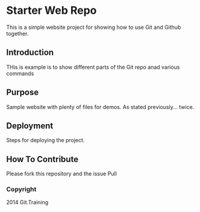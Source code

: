 # Starter Web Repo

This is a simple website project for showing how to use Git and Github together.

## Introduction

THis is example is to show different parts of the Git repo anad various commands

## Purpose

Sample website with plenty of files for demos. As stated previously... twice.

## Deployment

Steps for deploying the project.

## How To Contribute

Please fork this repository and the issue Pull

### Copyright

2014 Git.Training